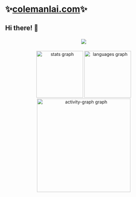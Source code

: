 # ✨[colemanlai.com](https://www.colemanlai.com)✨
## Hi there! 👋

###

<div align="center">
  <img src="https://profile-counter.glitch.me/Googolplexic/count.svg?"  />
</div>

###

<div align="center">
  <img src="https://github-readme-stats.vercel.app/api?username=Googolplexic&hide_title=false&hide_rank=true&show_icons=true&include_all_commits=true&count_private=true&disable_animations=false&theme=github_dark&locale=en&hide_border=false&order=1" height="150" alt="stats graph"  />
  <img src="https://github-readme-stats.vercel.app/api/top-langs?username=Googolplexic&locale=en&hide_title=false&layout=compact&card_width=320&langs_count=6&theme=github_dark&hide_border=false&order=2" height="150" alt="languages graph"  />
  <!--<img src="https://streak-stats.demolab.com?user=Googolplexic&locale=en&mode=weekly&theme=github_dark&hide_border=false&border_radius=5&order=3" height="150" alt="streak graph"  />-->
  <img src="https://github-readme-activity-graph.vercel.app/graph?username=Googolplexic&radius=16&theme=github-dark&area=true&order=5" height="300" alt="activity-graph graph"  />
</div>

###
